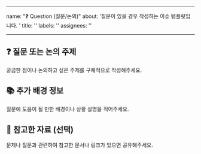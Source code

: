 
---
name: "❓ Question (질문/논의)"
about: '질문이 있을 경우 작성하는 이슈 템플릿입니다. '
title: ''
labels: ''
assignees: ''

---

## ❓ 질문 또는 논의 주제
궁금한 점이나 논의하고 싶은 주제를 구체적으로 작성해주세요.

## 📚 추가 배경 정보
질문에 도움이 될 만한 배경이나 상황 설명을 적어주세요.

## 🧠 참고한 자료 (선택)
문제나 질문과 관련하여 참고한 문서나 링크가 있으면 공유해주세요.
